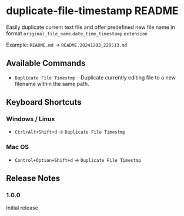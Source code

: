 # duplicate-file-timestamp README

Easily duplicate current text file and offer predefined new file name in format `original_file_name`.`date_time_timestamp`.`extension`

Example: `README.md` -> `README.20241203_220513.md`

## Available Commands

* `Duplicate File Timestmp` - Duplicate currently editing file to a new filename within the same path.

## Keyboard Shortcuts

### Windows / Linux

* `Ctrl+Alt+Shift+d` -> `Duplicate File Timestmp`

### Mac OS

* `Control+Option+Shift+d` -> `Duplicate File Timestmp`


## Release Notes

### 1.0.0

Initial release
